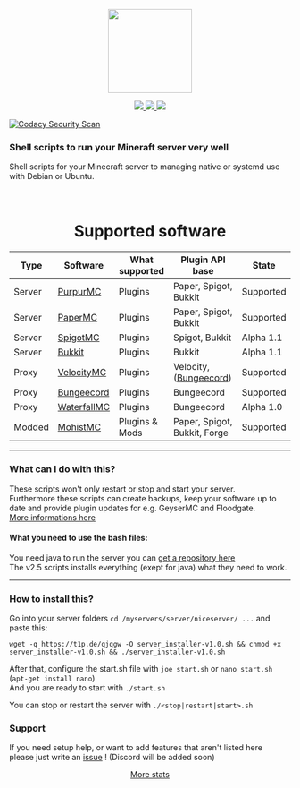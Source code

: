 <p align="center">
    <img src="https://crazycloudcraft.de/wp-content/uploads/2021/04/cropped-crazycloudcraft-icon-server.png" width="150">
</a>
<p align="center">
    <a href="https://github.com/CrazyCloudCraft/minecraft-bashs/releases">
        <img src="https://img.shields.io/github/v/release/CrazyCloudCraft/minecraft-bashs?color=%2350AFFF&label=latest%20release&logo=FutureLearn&logoColor=50AFFF&style=flat-square" />
    </a>
    <a href="https://github.com/CrazyCloudCraft/minecraft-bashs/releases">
        <img src="https://img.shields.io/github/downloads/CrazyCloudCraft/minecraft-bashs/v2.5.2.2/total?color=green&label=Downloads%20latest&logo=github&logoColor=green&style=flat-square" />
    </a>
  
</a>
        <img src="https://img.shields.io/github/downloads/CrazyCloudCraft/minecraft-bashs/total?color=green&label=All-Downloads&logo=GitHub&logoColor=74FF00&style=flat-square" />
</a>
  
[![Codacy Security Scan](https://github.com/CrazyCloudCraft/minecraft-bashs/actions/workflows/codacy.yml/badge.svg?branch=master)](https://github.com/CrazyCloudCraft/minecraft-bashs/actions/workflows/codacy.yml) 
### Shell scripts to run your Mineraft server very well
Shell scripts for your Minecraft server to managing native or systemd use with Debian or Ubuntu.  
  
<h1 align="center">
    <br>
    Supported software
    <br>
</h1>
  
| Type | Software | What supported | Plugin API base | State |
|-|-|-|-|-|
| Server  | [PurpurMC](https://purpurmc.org)         | Plugins        | Paper, Spigot, Bukkit | Supported
| Server  | [PaperMC](https://papermc.io)            | Plugins        | Paper, Spigot, Bukkit | Supported
| Server  | [SpigotMC](https://spigotmc.org)         | Plugins        | Spigot, Bukkit | Alpha 1.1
| Server  | [Bukkit](https://dev.bukkit.org/)        | Plugins        | Bukkit | Alpha 1.1
| Proxy   | [VelocityMC](https://velocitypowered.com)  | Plugins        | Velocity, ([Bungeecord](https://forums.papermc.io/threads/snap-run-bungeecord-plugins-on-velocity.31/)) | Supported
| Proxy   | [Bungeecord](https://spigotmc.org)       | Plugins        | Bungeecord | Supported
| Proxy   | [WaterfallMC](https://papermc.io)       | Plugins        | Bungeecord | Alpha 1.0
| Modded  | [MohistMC](https://mohistmc.com)         | Plugins & Mods | Paper, Spigot, Bukkit, Forge | Supported
---
  
### What can I do with this?
These scripts won't only restart or stop and start your server.  
Furthermore these scripts can create backups, keep your software up to date and provide plugin updates for e.g. GeyserMC and Floodgate.  
[More informations here](https://forums.papermc.io/threads/paper-velocity-server-manage-scipts.251/)
  
#### What you need to use the bash files:
You need java to run the server you can [get a repository here](https://www.azul.com/downloads/?package=jdk)  
The v2.5 scripts installs everything (exept for java) what they need to work.  
  
---
### How to install this?  
Go into your server folders `cd /myservers/server/niceserver/ ...` and paste this:
```
wget -q https://t1p.de/qjqgw -O server_installer-v1.0.sh && chmod +x server_installer-v1.0.sh && ./server_installer-v1.0.sh
```
After that, configure the start.sh file with `joe start.sh` or `nano start.sh` (`apt-get install nano`)  
And you are ready to start with `./start.sh`  
  
You can stop or restart the server with `./<stop|restart|start>.sh`
  
### Support  
  
If you need setup help, or want to add features that aren't listed here  
please just write an [issue](https://github.com/CrazyCloudCraft/minecraft-bashs/issues) ! (Discord will be added soon)
    
<p align="center">
  <a href="https://github.com/CrazyCloudCraft/minecraft-bashs/blob/master/.github/all-stats.md">More stats</a>
</p>
